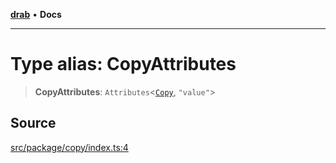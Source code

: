 [**drab**](/docs/README.md) • **Docs**

---

# Type alias: CopyAttributes

> **CopyAttributes**: `Attributes`\<[`Copy`](/docs/classes/Copy.md), `"value"`\>

## Source

[src/package/copy/index.ts:4](https://github.com/rossrobino/components/blob/7c5ef9c5560075bcaf1de43f0d5a025a6ebd2ca0/src/package/copy/index.ts#L4)
